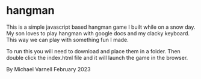 # hangman
This is a simple javascript based hangman game I built while on a snow day. My son loves to play hangman with google docs and my clacky keyboard. This way we can play with something fun I made. 

To run this you will need to download and place them in a folder. Then double click the index.html file and it will launch the game in the browser. 


By Michael Varnell February 2023
